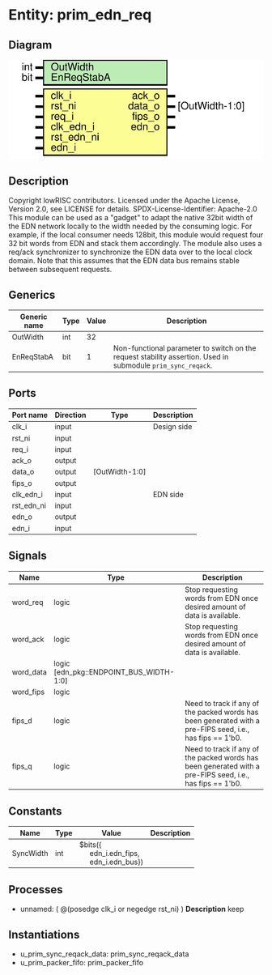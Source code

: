 # Entity: prim_edn_req

## Diagram

![Diagram](prim_edn_req.svg "Diagram")
## Description

Copyright lowRISC contributors.
 Licensed under the Apache License, Version 2.0, see LICENSE for details.
 SPDX-License-Identifier: Apache-2.0
 This module can be used as a "gadget" to adapt the native 32bit width of the EDN network
 locally to the width needed by the consuming logic. For example, if the local consumer
 needs 128bit, this module would request four 32 bit words from EDN and stack them accordingly.
 The module also uses a req/ack synchronizer to synchronize the EDN data over to the local
 clock domain. Note that this assumes that the EDN data bus remains stable between subsequent
 requests.
 
## Generics

| Generic name | Type | Value | Description                                                                                                   |
| ------------ | ---- | ----- | ------------------------------------------------------------------------------------------------------------- |
| OutWidth     | int  | 32    |                                                                                                               |
| EnReqStabA   | bit  | 1     | Non-functional parameter to switch on the request stability assertion. Used in submodule `prim_sync_reqack`.  |
## Ports

| Port name  | Direction | Type           | Description |
| ---------- | --------- | -------------- | ----------- |
| clk_i      | input     |                | Design side |
| rst_ni     | input     |                |             |
| req_i      | input     |                |             |
| ack_o      | output    |                |             |
| data_o     | output    | [OutWidth-1:0] |             |
| fips_o     | output    |                |             |
| clk_edn_i  | input     |                | EDN side    |
| rst_edn_ni | input     |                |             |
| edn_o      | output    |                |             |
| edn_i      | input     |                |             |
## Signals

| Name      | Type                                    | Description                                                                                                |
| --------- | --------------------------------------- | ---------------------------------------------------------------------------------------------------------- |
| word_req  | logic                                   | Stop requesting words from EDN once desired amount of data is available.                                   |
| word_ack  | logic                                   | Stop requesting words from EDN once desired amount of data is available.                                   |
| word_data | logic [edn_pkg::ENDPOINT_BUS_WIDTH-1:0] |                                                                                                            |
| word_fips | logic                                   |                                                                                                            |
| fips_d    | logic                                   | Need to track if any of the packed words has been generated with a pre-FIPS seed, i.e., has fips == 1'b0.  |
| fips_q    | logic                                   | Need to track if any of the packed words has been generated with a pre-FIPS seed, i.e., has fips == 1'b0.  |
## Constants

| Name      | Type | Value                                                                                                          | Description |
| --------- | ---- | -------------------------------------------------------------------------------------------------------------- | ----------- |
| SyncWidth | int  | $bits({<br><span style="padding-left:20px">edn_i.edn_fips,<br><span style="padding-left:20px"> edn_i.edn_bus}) |             |
## Processes
- unnamed: ( @(posedge clk_i or negedge rst_ni) )
**Description**
keep

## Instantiations

- u_prim_sync_reqack_data: prim_sync_reqack_data
- u_prim_packer_fifo: prim_packer_fifo

